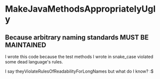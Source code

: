 MakeJavaMethodsAppropriatelyUgly
================================

## Because arbitrary naming standards MUST BE MAINTAINED

I wrote this code because the test methods I wrote in snake\_case violated some dead language's rules.

I say theyViolateRulesOfReadabilityForLongNames but what do I know?  :$
